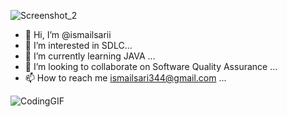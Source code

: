 ![Screenshot_2](https://user-images.githubusercontent.com/117009914/210117142-4d0f3fef-3102-42bd-a718-80faef21485e.jpg)



- 👋 Hi, I’m @ismailsarii
- 👀 I’m interested in SDLC...
- 🌱 I’m currently learning JAVA ...
- 💞️ I’m looking to collaborate on Software Quality Assurance ...
- 📫 How to reach me ismailsari344@gmail.com ...

![CodingGIF](https://user-images.githubusercontent.com/117009914/210116295-3c012b0d-bf7f-4cff-8d70-b5f57c29bfc1.gif)




<!---
ismailsarii/ismailsarii is a ✨ special ✨ repository because its `README.md` (this file) appears on your GitHub profile.
You can click the Preview link to take a look at your changes.
--->
